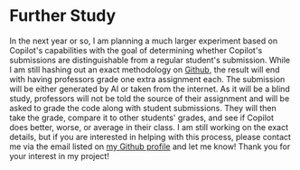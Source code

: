# Further Study

In the next year or so, I am planning a much larger experiment based on Copilot's capabilities with the goal of determining whether Copilot's submissions are distinguishable from a regular student's submission. While I am still hashing out an exact methodology on [Github](https://github.com/2br-2b/Github-Copilot-Project/blob/master/Methodology.md), the result will end with having professors grade one extra assignment each. The submission will be either generated by AI or taken from the internet. As it will be a blind study, professors will not be told the source of their assignment and will be asked to grade the code along with student submissions. They will then take the grade, compare it to other students' grades, and see if Copilot does better, worse, or average in their class. I am still working on the exact details, but if you are interested in helping with this process, please contact me via the email listed on [my Github profile](https://github.com/2br-2b) and let me know! Thank you for your interest in my project!